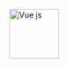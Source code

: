 
  <a href="https://www.java.com" target="_blank"> 
    <img alt="Vue js" src="https://i.postimg.cc/BQLCTmD0/jhon.png" width="90px">
  </a>

